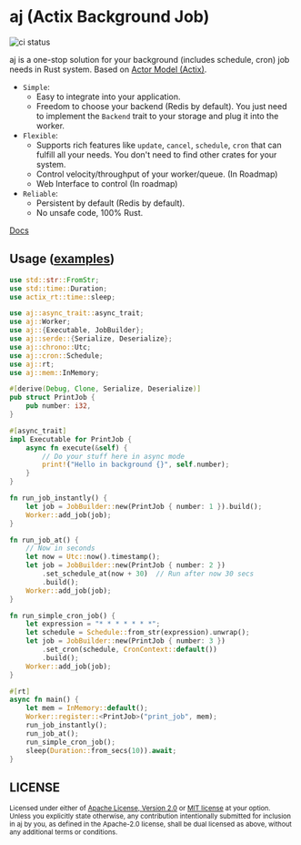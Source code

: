 # aj (Actix Background Job)

![ci status](https://github.com/cptrodgers/aj/actions/workflows/test-and-build.yml/badge.svg)

aj is a one-stop solution for your background (includes schedule, cron) job needs in Rust system.
Based on [Actor Model (Actix)](https://actix.rs).

- `Simple`:
  - Easy to integrate into your application.
  - Freedom to choose your backend (Redis by default). You just need to implement the `Backend` trait to your storage and plug it into the worker.
- `Flexible`:
  - Supports rich features like `update`, `cancel`, `schedule`, `cron` that can fulfill all your needs. You don't need to find other crates for your system.
  - Control velocity/throughput of your worker/queue. (In Roadmap)
  - Web Interface to control (In roadmap)
- `Reliable`:
  - Persistent by default (Redis by default).
  - No unsafe code, 100% Rust.


[Docs](https://github.com/cptrodgers/aj/blob/master/docs)

## Usage ([examples](https://github.com/cptrodgers/aj/tree/master/examples))

```rust
use std::str::FromStr;
use std::time::Duration;
use actix_rt::time::sleep;

use aj::async_trait::async_trait;
use aj::Worker;
use aj::{Executable, JobBuilder};
use aj::serde::{Serialize, Deserialize};
use aj::chrono::Utc;
use aj::cron::Schedule;
use aj::rt;
use aj::mem::InMemory;

#[derive(Debug, Clone, Serialize, Deserialize)]
pub struct PrintJob {
    pub number: i32,
}

#[async_trait]
impl Executable for PrintJob {
    async fn execute(&self) {
        // Do your stuff here in async mode
        print!("Hello in background {}", self.number);
    }
}

fn run_job_instantly() {
    let job = JobBuilder::new(PrintJob { number: 1 }).build();
    Worker::add_job(job);
}

fn run_job_at() {
    // Now in seconds
    let now = Utc::now().timestamp();
    let job = JobBuilder::new(PrintJob { number: 2 })
        .set_schedule_at(now + 30)  // Run after now 30 secs
        .build();
    Worker::add_job(job);
}

fn run_simple_cron_job() {
    let expression = "* * * * * * *";
    let schedule = Schedule::from_str(expression).unwrap();
    let job = JobBuilder::new(PrintJob { number: 3 })
        .set_cron(schedule, CronContext::default())
        .build();
    Worker::add_job(job);
}

#[rt]
async fn main() {
    let mem = InMemory::default();
    Worker::register::<PrintJob>("print_job", mem);
    run_job_instantly();
    run_job_at();
    run_simple_cron_job();
    sleep(Duration::from_secs(10)).await;
}
```

## LICENSE

<sup>
Licensed under either of <a href="LICENSE-APACHE">Apache License, Version
2.0</a> or <a href="LICENSE-MIT">MIT license</a> at your option.
</sup>

<br>

<sub>
Unless you explicitly state otherwise, any contribution intentionally submitted
for inclusion in aj by you, as defined in the Apache-2.0 license, shall be
dual licensed as above, without any additional terms or conditions.
</sub>
